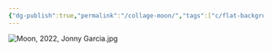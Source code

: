 ```yaml
---
{"dg-publish":true,"permalink":"/collage-moon/","tags":["c/flat-background","c/moon","c/abstract","c/white","c/colorfull","c/woman","c/face","c/2022","c/PK"],"created":"2024-06-28T12:56:47.000-04:00","updated":"2024-04-15T12:04:36.000-04:00"}
---
```



![Moon, 2022, Jonny Garcia.jpg](/img/user/MEDIA/Moon,%202022,%20Jonny%20Garcia.jpg)
